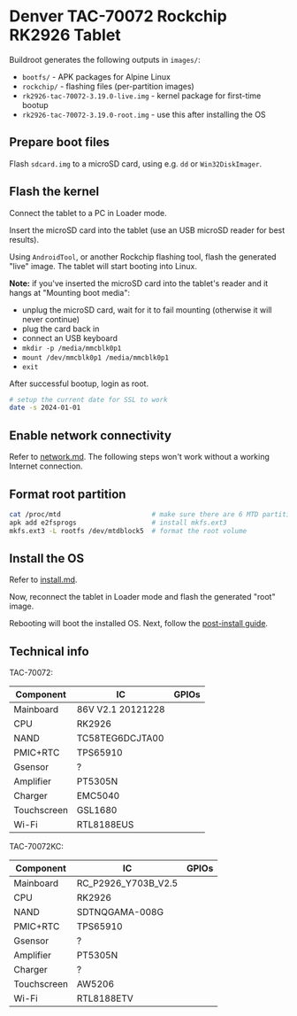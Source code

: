 # Denver TAC-70072 Rockchip RK2926 Tablet

Buildroot generates the following outputs in `images/`:

- `bootfs/` - APK packages for Alpine Linux
- `rockchip/` - flashing files (per-partition images)
- `rk2926-tac-70072-3.19.0-live.img` - kernel package for first-time bootup
- `rk2926-tac-70072-3.19.0-root.img` - use this after installing the OS

## Prepare boot files

Flash `sdcard.img` to a microSD card, using e.g. `dd` or `Win32DiskImager`.

## Flash the kernel

Connect the tablet to a PC in Loader mode.

Insert the microSD card into the tablet (use an USB microSD reader for best results).

Using `AndroidTool`, or another Rockchip flashing tool, flash the generated "live" image. The tablet will start booting
into Linux.

**Note:** if you've inserted the microSD card into the tablet's reader and it hangs at "Mounting boot media":

- unplug the microSD card, wait for it to fail mounting (otherwise it will never continue)
- plug the card back in
- connect an USB keyboard
- `mkdir -p /media/mmcblk0p1`
- `mount /dev/mmcblk0p1 /media/mmcblk0p1`
- `exit`

After successful bootup, login as root.

```bash
# setup the current date for SSL to work
date -s 2024-01-01
```

## Enable network connectivity

Refer to [network.md](../../docs/network.md). The following steps won't work without a working Internet connection.

## Format root partition

```bash
cat /proc/mtd						# make sure there are 6 MTD partitions
apk add e2fsprogs					# install mkfs.ext3
mkfs.ext3 -L rootfs /dev/mtdblock5	# format the root volume
```

## Install the OS

Refer to [install.md](../../docs/install.md).

Now, reconnect the tablet in Loader mode and flash the generated "root" image.

Rebooting will boot the installed OS. Next, follow the [post-install guide](../../docs/alpine.md).

## Technical info

TAC-70072:

Component   | IC                | GPIOs
------------|-------------------|------
Mainboard   | 86V V2.1 20121228 |
CPU         | RK2926            |
NAND        | TC58TEG6DCJTA00   |
PMIC+RTC    | TPS65910          |
Gsensor     | ?                 |
Amplifier   | PT5305N           |
Charger     | EMC5040           |
Touchscreen | GSL1680           |
Wi-Fi       | RTL8188EUS        |

TAC-70072KC:

Component   | IC                  | GPIOs
------------|---------------------|------
Mainboard   | RC_P2926_Y703B_V2.5 |
CPU         | RK2926              |
NAND        | SDTNQGAMA-008G      |
PMIC+RTC    | TPS65910            |
Gsensor     | ?                   |
Amplifier   | PT5305N             |
Charger     | ?                   |
Touchscreen | AW5206              |
Wi-Fi       | RTL8188ETV          |
